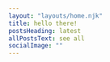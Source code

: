 ```yaml
---
layout: "layouts/home.njk"
title: hello there!
postsHeading: latest
allPostsText: see all
socialImage: ""
---
```

